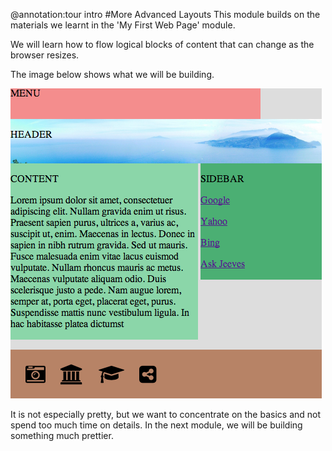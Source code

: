 @annotation:tour intro
#More Advanced Layouts
This module builds on the materials we learnt in the 'My First Web Page' module.

We will learn how to flow logical blocks of content that can change as the browser resizes.

The image below shows what we will be building. 

![](.guides/an-img/result.png)

It is not especially pretty, but we want to concentrate on the basics and not spend too much time on details. In the next module, we will be building something much prettier.